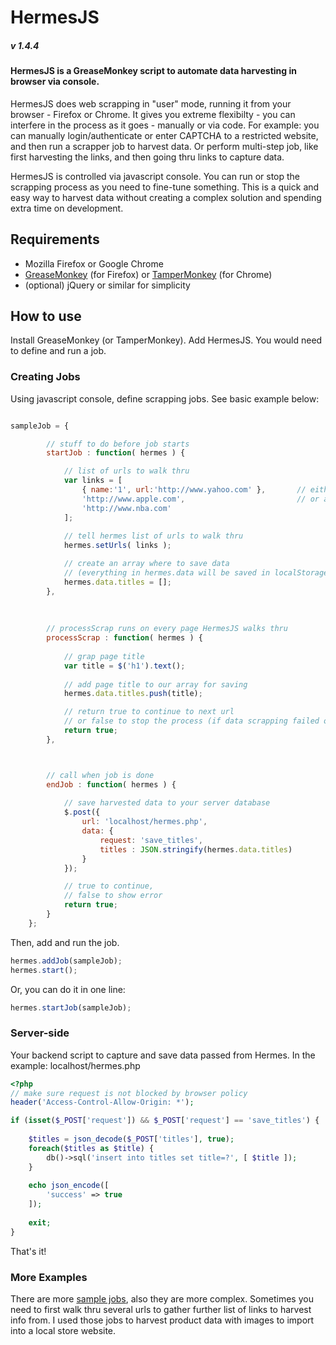 # HermesJS 
##### v 1.4.4

#### HermesJS is a GreaseMonkey script to automate data harvesting in browser via console.

HermesJS does web scrapping in "user" mode, running it from your browser - Firefox or Chrome. It gives you extreme flexibilty - you can interfere in the process as it goes - manually or via code. For example: you can manually login/authenticate or enter CAPTCHA to a restricted website, and then run a scrapper job to harvest data. Or perform multi-step job, like first harvesting the links, and then going thru links to capture data. 

HermesJS is controlled via javascript console. You can run or stop the scrapping process as you need to fine-tune something. This is a quick and easy way to harvest data without creating a complex solution and spending extra time on development.

## Requirements

- Mozilla Firefox or Google Chrome 
- [GreaseMonkey](https://addons.mozilla.org/en-US/firefox/addon/greasemonkey/) (for Firefox) or [TamperMonkey](https://tampermonkey.net/) (for Chrome)
- (optional) jQuery or similar for simplicity


## How to use

Install GreaseMonkey (or TamperMonkey). Add HermesJS. You would need to define and run a job. 

### Creating Jobs

Using javascript console, define scrapping jobs. See basic example below:

```javascript

sampleJob = {

        // stuff to do before job starts
        startJob : function( hermes ) {

            // list of urls to walk thru
            var links = [
                { name:'1', url:'http://www.yahoo.com' },       // either as an object
                'http://www.apple.com',                         // or a string
                'http://www.nba.com'
            ];
            
            // tell hermes list of urls to walk thru
            hermes.setUrls( links );

            // create an array where to save data
            // (everything in hermes.data will be saved in localStorage)
            hermes.data.titles = [];
        },
        
        
        
        // processScrap runs on every page HermesJS walks thru
        processScrap : function( hermes ) {
        
            // grap page title
            var title = $('h1').text();
            
            // add page title to our array for saving
            hermes.data.titles.push(title);

            // return true to continue to next url
            // or false to stop the process (if data scrapping failed or element not found)
            return true; 
        },



        // call when job is done
        endJob : function( hermes ) {
        
            // save harvested data to your server database
            $.post({
                url: 'localhost/hermes.php',
                data: {
                    request: 'save_titles',
                    titles : JSON.stringify(hermes.data.titles)
                } 
            });

            // true to continue, 
            // false to show error
            return true; 
        }
    };
```

Then, add and run the job.

```javascript
hermes.addJob(sampleJob);
hermes.start();
```

Or, you can do it in one line:

```javascript
hermes.startJob(sampleJob);
```

### Server-side

Your backend script to capture and save data passed from Hermes. 
In the example: localhost/hermes.php

```php
<?php
// make sure request is not blocked by browser policy
header('Access-Control-Allow-Origin: *');

if (isset($_POST['request']) && $_POST['request'] == 'save_titles') {
    
    $titles = json_decode($_POST['titles'], true);
    foreach($titles as $title) {
        db()->sql('insert into titles set title=?', [ $title ]);
    }
    
    echo json_encode([
        'success' => true
    ]);
        
    exit;
}
```

That's it!

### More Examples

There are more [sample jobs](sample_jobs.js), also they are more complex. Sometimes you need to first walk thru several urls to gather further list of links to harvest info from. I used those jobs to harvest product data with images to import into a local store website. 
